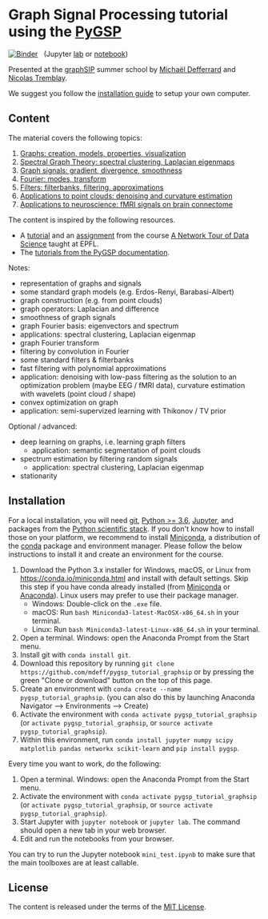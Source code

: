 # Graph Signal Processing tutorial using the [PyGSP]

[![Binder](https://mybinder.org/badge.svg)][binder_lab]
&nbsp; (Jupyter [lab][binder_lab] or [notebook][binder_notebook])

Presented at the [graphSIP] summer school by [Michaël Defferrard](http://deff.ch) and [Nicolas Tremblay](http://www.gipsa-lab.fr/~nicolas.tremblay).

[pygsp]: https://github.com/epfl-lts2/pygsp
[graphsip]: https://graphsip.sciencesconf.org

We suggest you follow the [installation guide](#installation) to setup your own
computer.

[binder_lab]: https://mybinder.org/v2/gh/mdeff/pygsp_tutorial_graphsip/master?urlpath=lab
[binder_notebook]: https://mybinder.org/v2/gh/mdeff/pygsp_tutorial_graphsip/master?urlpath=tree

## Content

The material covers the following topics:
1. [Graphs: creation, models, properties, visualization][graphs]
1. [Spectral Graph Theory: spectral clustering, Laplacian eigenmaps][spectral]
1. [Graph signals: gradient, divergence, smoothness][signals]
1. [Fourier: modes, transform][fourier]
1. [Filters: filterbanks, filtering, approximations][filters]
1. [Applications to point clouds: denoising and curvature estimation][point_clouds]
1. [Applications to neuroscience: fMRI signals on brain connectome][neuroscience]

[graphs]: https://nbviewer.jupyter.org/github/mdeff/pygsp_tutorial_graphsip/blob/outputs/notebooks/01_graphs.ipynb
[spectral]: https://nbviewer.jupyter.org/github/mdeff/pygsp_tutorial_graphsip/blob/outputs/notebooks/02_spectral.ipynb
[signals]: https://nbviewer.jupyter.org/github/mdeff/pygsp_tutorial_graphsip/blob/outputs/notebooks/03_signals.ipynb
[fourier]: https://nbviewer.jupyter.org/github/mdeff/pygsp_tutorial_graphsip/blob/outputs/notebooks/04_fourier.ipynb
[filters]: https://nbviewer.jupyter.org/github/mdeff/pygsp_tutorial_graphsip/blob/outputs/notebooks/05_filters.ipynb
[point_clouds]: https://nbviewer.jupyter.org/github/mdeff/pygsp_tutorial_graphsip/blob/outputs/notebooks/06_point_clouds.ipynb
[neuroscience]: https://nbviewer.jupyter.org/github/mdeff/pygsp_tutorial_graphsip/blob/outputs/notebooks/07_neuroscience.ipynb

The content is inspired by the following resources.

* A [tutorial][ntds_tutorial] and an [assignment][ntds_assignment] from the course [A Network Tour of Data Science][ntds] taught at EPFL.
* The [tutorials from the PyGSP documentation][pygsp_tutorials].

[ntds]: https://github.com/mdeff/ntds_2017
[ntds_tutorial]: https://nbviewer.jupyter.org/github/mdeff/ntds_2017/blob/outputs/demos/08_pygsp.ipynb
[ntds_assignment]: https://nbviewer.jupyter.org/github/mdeff/ntds_2017/blob/outputs/assignments/04_solution.ipynb
[pygsp_tutorials]: https://pygsp.readthedocs.io/en/stable/tutorials

Notes:
* representation of graphs and signals
* some standard graph models (e.g. Erdos-Renyi, Barabasi-Albert)
* graph construction (e.g. from point clouds)
* graph operators: Laplacian and difference
* smoothness of graph signals
* graph Fourier basis: eigenvectors and spectrum
* applications: spectral clustering, Laplacian eigenmap
* graph Fourier transform
* filtering by convolution in Fourier
* some standard filters & filterbanks
* fast filtering with polynomial approximations
* application: denoising with low-pass filtering as the solution to an optimization problem (maybe EEG / fMRI data), curvature estimation with wavelets (point cloud / shape)
* convex optimization on graph
* application: semi-supervized learning with Thikonov / TV prior

Optional / advanced:
* deep learning on graphs, i.e. learning graph filters
  * application: semantic segmentation of point clouds
* spectrum estimation by filtering random signals
  * application: spectral clustering, Laplacian eigenmap
* stationarity

## Installation

For a local installation, you will need [git], [Python >= 3.6][python], [Jupyter], and packages from the
[Python scientific stack][scipy]. If you don't know how to install those on
your platform, we recommend to install [Miniconda], a distribution of the
[conda] package and environment manager. Please follow the below instructions
to install it and create an environment for the course.

1. Download the Python 3.x installer for Windows, macOS, or Linux from
   <https://conda.io/miniconda.html> and install with default settings. Skip
   this step if you have conda already installed (from [Miniconda] or
   [Anaconda]). Linux users may prefer to use their package manager.
   * Windows: Double-click on the `.exe` file.
   * macOS: Run `bash Miniconda3-latest-MacOSX-x86_64.sh` in your terminal.
   * Linux: Run `bash Miniconda3-latest-Linux-x86_64.sh` in your terminal.
1. Open a terminal. Windows: open the Anaconda Prompt from the Start menu.
1. Install git with `conda install git`.
1. Download this repository by running
   `git clone https://github.com/mdeff/pygsp_tutorial_graphsip` or by pressing the green "Clone or download" button on the top of this page.
1. Create an environment with `conda create --name pygsp_tutorial_graphsip`.
   (you can also do this by launching Anaconda Navigator --> Environments --> Create)
1. Activate the environment with `conda activate pygsp_tutorial_graphsip`
   (or `activate pygsp_tutorial_graphsip`, or `source activate pygsp_tutorial_graphsip`).
1. Within this environment, run `conda install jupyter numpy scipy matplotlib pandas networkx scikit-learn` and `pip install pygsp`.

Every time you want to work, do the following:

1. Open a terminal. Windows: open the Anaconda Prompt from the Start menu.
1. Activate the environment with `conda activate pygsp_tutorial_graphsip`
   (or `activate pygsp_tutorial_graphsip`, or `source activate pygsp_tutorial_graphsip`).
1. Start Jupyter with `jupyter notebook` or `jupyter lab`. The command should
   open a new tab in your web browser.
1. Edit and run the notebooks from your browser.

You can try to run the Jupyter notebook `mini_test.ipynb` to make sure that the main toolboxes are at least callable.

[git]: https://git-scm.com
[python]: https://www.python.org
[jupyter]: https://jupyter.org/
[scipy]: https://www.scipy.org
[anaconda]: https://anaconda.org
[miniconda]: https://conda.io/miniconda.html
[conda]: https://conda.io
[conda-forge]: https://conda-forge.org

## License

The content is released under the terms of the [MIT License](LICENSE.txt).
